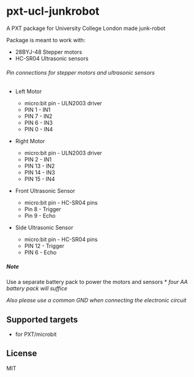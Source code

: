 # pxt-ucl-junkrobot
A PXT package for University College London made junk-robot

Package is meant to work with:
* 28BYJ-48 Stepper motors
* HC-SR04 Ultrasonic sensors

###### Pin connections for stepper motors and ultrasonic sensors
* Left Motor
  * micro:bit pin - ULN2003 driver
  * PIN 1 - IN1
  * PIN 7 - IN2
  * PIN 6 - IN3
  * PIN 0 - IN4


* Right Motor
  * micro:bit pin - ULN2003 driver
  * PIN 2 - IN1
  * PIN 13 - IN2
  * PIN 14 - IN3
  * PIN 15 - IN4


* Front Ultrasonic Sensor
  * micro:bit pin - HC-SR04 pins
  * Pin 8 - Trigger
  * Pin 9 - Echo


* Side Ultrasonic Sensor
  * micro:bit pin - HC-SR04 pins
  * PIN 12 - Trigger
  * PIN 6 - Echo

##### Note
Use a separate battery pack  to power the motors and sensors
*
*four AA battery pack will suffice*

*Also please use a common GND when connecting the electronic circuit*


## Supported targets

* for PXT/microbit

## License
MIT
